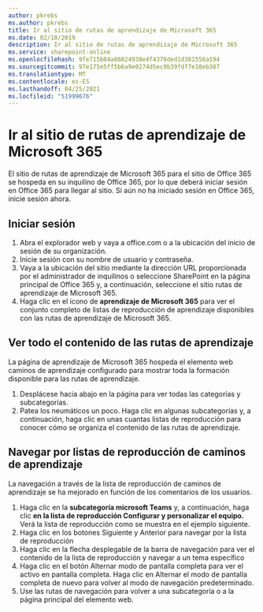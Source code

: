 ```yaml
---
author: pkrebs
ms.author: pkrebs
title: Ir al sitio de rutas de aprendizaje de Microsoft 365
ms.date: 02/18/2019
description: Ir al sitio de rutas de aprendizaje de Microsoft 365
ms.service: sharepoint-online
ms.openlocfilehash: 9fe715b04a86024938e4f4376ded1d381556a194
ms.sourcegitcommit: 97e175e5ff5b6a9e0274d5ec9b39fdf7e18eb387
ms.translationtype: MT
ms.contentlocale: es-ES
ms.lasthandoff: 04/25/2021
ms.locfileid: "51999676"
---
```

# <a name="go-to-the-microsoft-365-learning-pathways-site"></a>Ir al sitio de rutas de aprendizaje de Microsoft 365

El sitio de rutas de aprendizaje de Microsoft 365 para el sitio de Office 365 se hospeda en su inquilino de Office 365, por lo que deberá iniciar sesión en Office 365 para llegar al sitio. Si aún no ha iniciado sesión en Office 365, inicie sesión ahora. 

## <a name="sign-in"></a>Iniciar sesión  

1.  Abra el explorador web y vaya a office.com o a la ubicación del inicio de sesión de su organización. 
2.  Inicie sesión con su nombre de usuario y contraseña.
3.  Vaya a la ubicación del sitio mediante la dirección URL proporcionada por el administrador de inquilinos o seleccione SharePoint en la página principal de Office 365 y, a continuación, seleccione el sitio rutas de aprendizaje de Microsoft 365. 
5. Haga clic en el icono de **aprendizaje de Microsoft 365** para ver el conjunto completo de listas de reproducción de aprendizaje disponibles con las rutas de aprendizaje de Microsoft 365. 

## <a name="view-all-the-learning-pathways-content"></a>Ver todo el contenido de las rutas de aprendizaje
La página de aprendizaje de Microsoft 365 hospeda el elemento web caminos de aprendizaje configurado para mostrar toda la formación disponible para las rutas de aprendizaje. 

1. Desplácese hacia abajo en la página para ver todas las categorías y subcategorías.
2. Patea los neumáticos un poco. Haga clic en algunas subcategorías y, a continuación, haga clic en unas cuantas listas de reproducción para conocer cómo se organiza el contenido de las rutas de aprendizaje. 

## <a name="navigate-through-learning-pathways-playlists"></a>Navegar por listas de reproducción de caminos de aprendizaje
La navegación a través de la lista de reproducción de caminos de aprendizaje se ha mejorado en función de los comentarios de los usuarios. 

1. Haga clic en la **subcategoría microsoft Teams** y, a continuación, haga clic **en la lista de reproducción Configurar y personalizar el equipo.** Verá la lista de reproducción como se muestra en el ejemplo siguiente.
2. Haga clic en los botones Siguiente y Anterior para navegar por la lista de reproducción
3. Haga clic en la flecha desplegable de la barra de navegación para ver el contenido de la lista de reproducción y navegar a un tema específico
4. Haga clic en el botón Alternar modo de pantalla completa para ver el activo en pantalla completa. Haga clic en Alternar el modo de pantalla completa de nuevo para volver al modo de navegación predeterminado.
5. Use las rutas de navegación para volver a una subcategoría o a la página principal del elemento web.  

